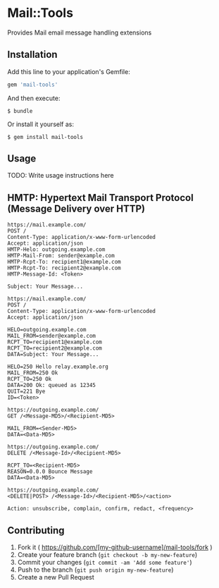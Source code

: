 # Mail::Tools

Provides Mail email message handling extensions

## Installation

Add this line to your application's Gemfile:

```ruby
gem 'mail-tools'
```

And then execute:

    $ bundle

Or install it yourself as:

    $ gem install mail-tools

## Usage

TODO: Write usage instructions here

## HMTP: Hypertext Mail Transport Protocol (Message Delivery over HTTP)

    https://mail.example.com/
    POST /
    Content-Type: application/x-www-form-urlencoded
    Accept: application/json
    HMTP-Helo: outgoing.example.com
    HMTP-Mail-From: sender@example.com
    HMTP-Rcpt-To: recipient1@example.com
    HMTP-Rcpt-To: recipient2@example.com
    HMTP-Message-Id: <Token>

    Subject: Your Message...

    https://mail.example.com/
    POST /
    Content-Type: application/x-www-form-urlencoded
    Accept: application/json

    HELO=outgoing.example.com
    MAIL_FROM=sender@example.com
    RCPT_TO=recipient1@example.com
    RCPT_TO=recipient2@example.com
    DATA=Subject: Your Message...

    HELO=250 Hello relay.example.org
    MAIL_FROM=250 Ok
    RCPT_TO=250 Ok
    DATA=200 Ok: queued as 12345
    QUIT=221 Bye
    ID=<Token>

    https://outgoing.example.com/
    GET /<Message-MD5>/<Recipient-MD5>

    MAIL_FROM=<Sender-MD5>
    DATA=<Data-MD5>

    https://outgoing.example.com/
    DELETE /<Message-Id>/<Recipient-MD5>

    RCPT_TO=<Recipient-MD5>
    REASON=0.0.0 Bounce Message
    DATA=<Data-MD5>

    https://outgoing.example.com/
    <DELETE|POST> /<Message-Id>/<Recipient-MD5>/<action>

    Action: unsubscribe, complain, confirm, redact, <frequency>

## Contributing

1. Fork it ( https://github.com/[my-github-username]/mail-tools/fork )
2. Create your feature branch (`git checkout -b my-new-feature`)
3. Commit your changes (`git commit -am 'Add some feature'`)
4. Push to the branch (`git push origin my-new-feature`)
5. Create a new Pull Request
